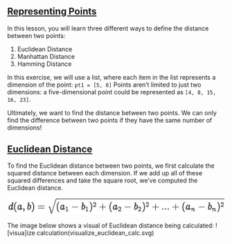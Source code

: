 # 
## [Representing Points](https://www.codecademy.com/courses/machine-learning/lessons/distance-formula/exercises/points)
In this lesson, you will learn three different ways to define the distance between two points:
1. Euclidean Distance
2. Manhattan Distance
3. Hamming Distance

In this exercise, we will use a list, where each item in the list represents a dimension of the point: `pt1 = [5, 8]`
Points aren’t limited to just two dimensions: a five-dimensional point could be represented as `[4, 8, 15, 16, 23]`.

Ultimately, we want to find the distance between two points.
We can only find the difference between two points if they have the same number of dimensions!

## [Euclidean Distance](https://www.codecademy.com/courses/machine-learning/lessons/distance-formula/exercises/euclidean-distance)
To find the Euclidean distance between two points, we first calculate the squared distance between each dimension.
If we add up all of these squared differences and take the square root, we’ve computed the Euclidean distance.

![Euclidean formula](euclidean_formula.jpg)

The image below shows a visual of Euclidean distance being calculated:
![visua]ize calculation(visualize_euclidean_calc.svg)
